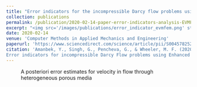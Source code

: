 ```yaml
---
title: "Error indicators for the incompressible Darcy flow problems using Enhanced Velocity Mixed Finite Element Method"
collection: publications
permalink: /publication/2020-02-14-paper-error-indicators-analysis-EVMFEM
excerpt: "<img src='/images/publications/error_indicator_evmfem.png' style='float:right;width:150px;height:120px;'>"
date: 2020-02-14
venue: 'Computer Methods in Applied Mechanics and Engineering'
paperurl: 'https://www.sciencedirect.com/science/article/pii/S0045782520300669'
citation: 'Amanbek, Y., Singh, G., Pencheva, G., & Wheeler, M. F. (2020). 
Error indicators for incompressible Darcy Flow problems using Enhanced Velocity Mixed Finite Element Method. Computer Methods in Applied Mechanics and Engineering, 363, 112884.'
---
```

<figure>
  <p align="center">
  <div class="image_resize">
  <img src="/images/animations/actual_error_velocity.gif"  alt="">
  <figcaption> A posteriori error estimates for velocity in flow through heterogeneous porous media</figcaption>
  </div>
  </p>
</figure>

